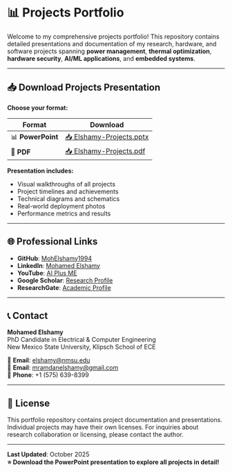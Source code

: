 # 📊 Projects Portfolio

Welcome to my comprehensive projects portfolio! This repository contains detailed presentations and documentation of my research, hardware, and software projects spanning **power management**, **thermal optimization**, **hardware security**, **AI/ML applications**, and **embedded systems**.

---

## 📥 Download Projects Presentation

**Choose your format:**

| Format | Download |
|--------|----------|
| 📊 **PowerPoint** | [📥 Elshamy-Projects.pptx](./Elshamy-Projects.pptx) |
| 📄 **PDF** | [📥 Elshamy-Projects.pdf](./Elshamy-Projects.pdf) |

**Presentation includes:**
- Visual walkthroughs of all projects
- Project timelines and achievements
- Technical diagrams and schematics
- Real-world deployment photos
- Performance metrics and results

---

## 🌐 Professional Links

- **GitHub**: [MohElshamy1994](https://github.com/MohElshamy1994)
- **LinkedIn**: [Mohamed Elshamy](https://www.linkedin.com/in/moh-elshamy/)
- **YouTube**: [AI Plus ME](https://www.youtube.com/@AIPlus_ME)
- **Google Scholar**: [Research Profile](https://scholar.google.com/citations?user=OIW1wDYAAAAJ&hl=en)
- **ResearchGate**: [Academic Profile](https://www.researchgate.net/profile/Mohamed-Elshamy-6)

---

## 📞 Contact

**Mohamed Elshamy**  
PhD Candidate in Electrical & Computer Engineering  
New Mexico State University, Klipsch School of ECE

📧 **Email**: elshamy@nmsu.edu  
📧 **Email**: mramdanelshamy@gmail.com  
📱 **Phone**: +1 (575) 639-8399

---

## 📄 License

This portfolio repository contains project documentation and presentations. Individual projects may have their own licenses. For inquiries about research collaboration or licensing, please contact the author.

---

**Last Updated**: October 2025  
**⭐ Download the PowerPoint presentation to explore all projects in detail!**
